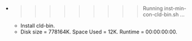* >>>>>>>>> Running inst-min-con-cld-bin.sh ...
  * Install cld-bin.
  * Disk size = 778164K. Space Used = 12K. Runtime = 00:00:00:00.
